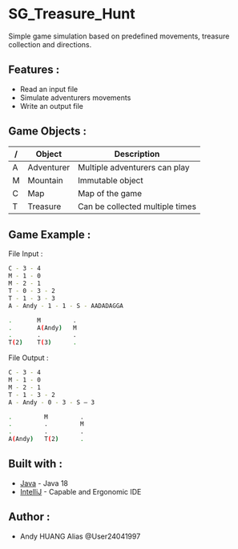 # SG_Treasure_Hunt

Simple game simulation based on predefined movements, treasure collection and directions.

## Features :

* Read an input file
* Simulate adventurers movements
* Write an output file

## Game Objects :

| / | Object | Description |
| ------ | ------ | ------ |
| A | Adventurer | Multiple adventurers can play |
| M | Mountain | Immutable object |
| C | Map | Map of the game |
| T | Treasure | Can be collected multiple times |


## Game Example :

File Input :
```sh
C - 3 - 4
M - 1 - 0
M - 2 - 1
T - 0 - 3 - 2
T - 1 - 3 - 3
A - Andy - 1 - 1 - S - AADADAGGA
```
```sh
.       M         .
.       A(Andy)   M
.       .         .
T(2)    T(3)      .
```

File Output :
```sh
C - 3 - 4
M - 1 - 0
M - 2 - 1
T - 1 - 3 - 2
A - Andy - 0 - 3 - S – 3
```
```sh
.         M         .
.         .         M
.         .         .
A(Andy)   T(2)      .
```


## Built with :

* [Java](https://www.oracle.com/java/technologies/downloads/) - Java 18
* [IntelliJ](https://www.jetbrains.com/fr-fr/idea/download/) - Capable and Ergonomic IDE


## Author :

* Andy HUANG Alias @User24041997
